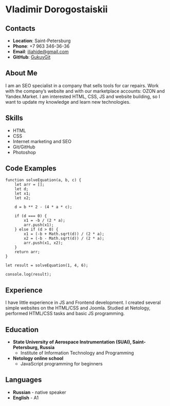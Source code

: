 # Vladimir Dorogostaiskii

## Contacts

* __Location__: Saint-Petersburg
* __Phone__: +7 963 346-36-36
* __Email__: [iliahide@gmail.com](mailto:iliahide@gmail.com)
* __GitHub__: [GukuyGit](https://github.com/GukuyGit)

## About Me

I am an SEO specialist in a company that sells tools for car repairs. Work with the company’s website and with our marketplace accounts: OZON and Yandex.Market. I am interested HTML, CSS, JS and website building, so I want to update my knowledge and learn new technologies.

## Skills

* HTML
* CSS
* Internet marketing and SEO
* Git/GitHub
* Photoshop

## Code Examples

```
function solveEquation(a, b, c) {
	let arr = [];
	let d;
	let x1;
	let x2;

	d = b ** 2 - (4 * a * c);

	if (d === 0) {
		x1 = -b / (2 * a);
		arr.push(x1);
	} else if (d > 0) {
		x1 = (-b + Math.sqrt(d)) / (2 * a);
		x2 = (-b - Math.sqrt(d)) / (2 * a);
		arr.push(x1, x2);
	}
	return arr;
}

let result = solveEquation(1, 4, 6);

console.log(result);

```

## Experience

I have little experience in JS and Frontend development. I created several simple websites on the HTML/CSS and Joomla. Studied at Netology, performed HTML/CSS tasks and basic JS programming.

## Education

* __State University of Aerospace Instrumentation (SUAI), Saint-Petersburg, Russia__
    * Institute of Information Technology and Programming
* __Netology online school__
    * JavaScript programming for beginners

## Languages

* __Russian__ - native speaker
* __English__ - A1